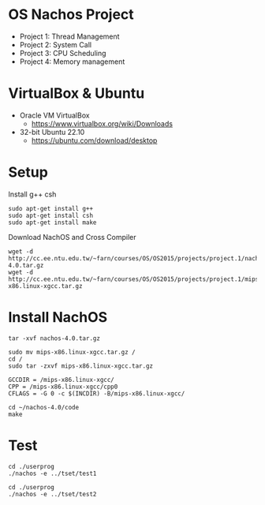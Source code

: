 # OS Nachos Project 
* Project 1: Thread Management
* Project 2: System Call 
* Project 3: CPU Scheduling
* Project 4: Memory management  

# VirtualBox & Ubuntu
* Oracle VM VirtualBox   
  + <https://www.virtualbox.org/wiki/Downloads>
* 32-bit Ubuntu 22.10 
  + <https://ubuntu.com/download/desktop> 
 
# Setup 
Install g++ csh 
```
sudo apt-get install g++
sudo apt-get install csh
sudo apt-get install make
```
Download NachOS and Cross Compiler 
```
wget -d http://cc.ee.ntu.edu.tw/~farn/courses/OS/OS2015/projects/project.1/nachos-4.0.tar.gz
wget -d http://cc.ee.ntu.edu.tw/~farn/courses/OS/OS2015/projects/project.1/mips-x86.linux-xgcc.tar.gz
```

# Install NachOS 
```
tar -xvf nachos-4.0.tar.gz
```
```
sudo mv mips-x86.linux-xgcc.tar.gz /
cd /
sudo tar -zxvf mips-x86.linux-xgcc.tar.gz
```
```
GCCDIR = /mips-x86.linux-xgcc/
CPP = /mips-x86.linux-xgcc/cpp0
CFLAGS = -G 0 -c $(INCDIR) -B/mips-x86.linux-xgcc/
```
```
cd ~/nachos-4.0/code
make
```

# Test 
```
cd ./userprog
./nachos -e ../tset/test1
```
```
cd ./userprog
./nachos -e ../tset/test2
```

